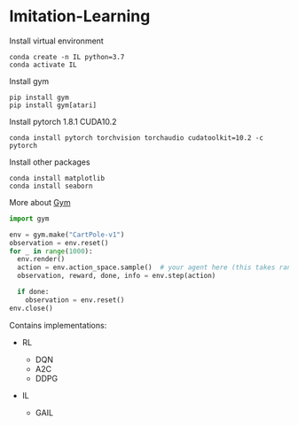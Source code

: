 # Imitation-Learning

Install virtual environment

```
conda create -n IL python=3.7
conda activate IL
```

Install gym

```
pip install gym
pip install gym[atari]
```

Install pytorch 1.8.1 CUDA10.2

```
conda install pytorch torchvision torchaudio cudatoolkit=10.2 -c pytorch
```

Install other packages

```
conda install matplotlib
conda install seaborn
```

More about [Gym](https://gym.openai.com/)

```python
import gym

env = gym.make("CartPole-v1")
observation = env.reset()
for _ in range(1000):
  env.render()
  action = env.action_space.sample()  # your agent here (this takes random actions)
  observation, reward, done, info = env.step(action)

  if done:
    observation = env.reset()
env.close()
```

Contains implementations:

* RL
  * DQN
  * A2C
  * DDPG
  
* IL
  * GAIL
